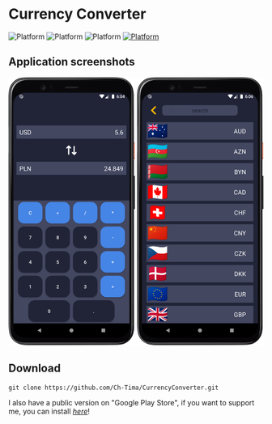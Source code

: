 # Currency Converter
![Platform](https://img.shields.io/badge/JAVA%2011-100%25-blue)
![Platform](https://img.shields.io/badge/platform-android-green)
![Platform](https://img.shields.io/badge/last%20commit-%20Mar%202023-yellowgreen)
[![Platform](https://img.shields.io/badge/GooglePlay-v1.1-important)](https://play.google.com/store/apps/details?id=com.chtima.currencyconverter)

## Application screenshots
<div>
  <img width="250px" src="screenshots/Screenshot_20230306_180459.png">
  <img width="250px" src="screenshots/Screenshot_20230306_180606.png">
</div>

## Download

    git clone https://github.com/Ch-Tima/CurrencyConverter.git


I also have a public version on "Google Play Store", if you want to support me, you can install [_here_](https://play.google.com/store/apps/details?id=com.chtima.currencyconverter)!

